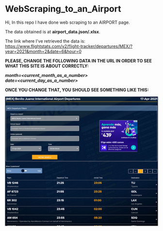# WebScraping_to_an_Airport
Hi, In this repo I have done web scraping to an AIRPORT page.  

The data obtained is at **airport_data.json/.xlsx**.  

The link where I've retrieved the data is:  
https://www.flightstats.com/v2/flight-tracker/departures/MEX/?year=2021&month=2&date=6&hour=0  

**PLEASE, CHANGE THE FOLLOWING DATA IN THE URL IN ORDER TO SEE WHAT THIS SITE IS ABOUT CORRECTLY:**  

***month=<current_month_as_a_number>***  
***date=<current_day_as_a_number>***  

**ONCE YOU CHANGE THAT, YOU SHOULD SEE SOMETHING LIKE THIS:**  

![Image of an AirportBoard](https://github.com/DanielRosasPerez/WebScraping_to_an_Airport/blob/main/Captura.PNG)
